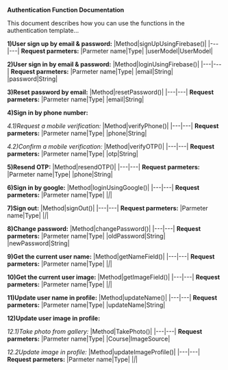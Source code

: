 **Authentication Function Documentation**  
 

This document describes how you can use the functions in the authentication template…  


**1)User sign up by email & password:**
|Method|signUpUsingFirebase()|
|---|---|
**Request parmeters:**
|Parmeter name|Type|
|userModel|UserModel|

**2)User sign in by email & password:**
|Method|loginUsingFirebase()|
|---|---|
**Request parmeters:**
|Parmeter name|Type|
|email|String|
|password|String|



**3)Reset password by email:**
|Method|resetPassword()|
|---|---|
**Request parmeters:**
|Parmeter name|Type|
|email|String|



**4)Sign in by phone number:**

*4.1)Request a mobile  verification:*
|Method|verifyPhone()|
|---|---|
**Request parmeters:**
|Parmeter name|Type|
|phone|String|

*4.2)Confirm a mobile verification:*
|Method|verifyOTP()|
|---|---|
**Request parmeters:**
|Parmeter name|Type|
|otp|String|

**5)Resend OTP:**
|Method|resendOTP()|
|---|---|
**Request parmeters:**
|Parmeter name|Type|
|phone|String|

**6)Sign in by google:**
|Method|loginUsingGoogle()|
|---|---|
**Request parmeters:**
|Parmeter name|Type|
|_|_|



**7)Sign out:**
|Method|signOut()|
|---|---|
**Request parmeters:**
|Parmeter name|Type|
|_|_|

**8)Change password:**
|Method|changePassword()|
|---|---|
**Request parmeters:**
|Parmeter name|Type|
|oldPassword|String|
|newPassword|String|


**9)Get the current user name:**
|Method|getNameField()|
|---|---|
**Request parmeters:**
|Parmeter name|Type|
|_|_|


**10)Get the current user image:**
|Method|getImageField()|
|---|---|
**Request parmeters:**
|Parmeter name|Type|
|_|_|


**11)Update user name in profile:**
|Method|updateName()|
|---|---|
**Request parmeters:**
|Parmeter name|Type|
|updateName|String|



**12)Update user image in profile:**

*12.1)Take photo from gallery:*
|Method|TakePhoto()|
|---|---|
**Request parmeters:**
|Parmeter name|Type|
|Course|ImageSource|

*12.2Update image in profile:*
|Method|updateImageProfile()|
|---|---|
**Request parmeters:**
|Parmeter name|Type|
|_|_|
